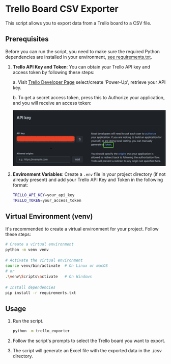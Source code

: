 # Trello Board CSV Exporter

This script allows you to export data from a Trello board to a CSV file.

## Prerequisites

Before you can run the script, you need to make sure the required Python dependencies are installed in your environment, [see requirements.txt](/requirements.txt).

1. **Trello API Key and Token**: You can obtain your Trello API key and access token by following these steps:

   a. Visit [Trello Developer Page](https://trello.com/power-ups/admin/) select/create 'Power-Up', retrieve your API key.

   b. To get a secret access token, press this to Authorize your application, and you will receive an access token:

   ![Local Image](./images/img.png)

2. **Environment Variables**: Create a `.env` file in your project directory (if not already present) and add your Trello API Key and Token in the following format:
   ```bash
   TRELLO_API_KEY=your_api_key
   TRELLO_TOKEN=your_access_token
   ```

## Virtual Environment (venv)

It's recommended to create a virtual environment for your project. Follow these steps:

```bash
# Create a virtual environment
python -m venv venv

# Activate the virtual environment
source venv/bin/activate  # On Linux or macOS
# or
.\venv\Scripts\activate   # On Windows

# Install dependencies
pip install -r requirements.txt
```

## Usage

1. Run the script.

   ```bash
   python -m trello_exporter
   ```

2. Follow the script's prompts to select the Trello board you want to export.

3. The script will generate an Excel file with the exported data in the ./csv directory.

